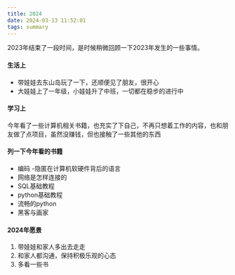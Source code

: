```yaml
---
title: 2024
date: 2024-03-13 11:52:01
tags: summary
---
```


2023年结束了一段时间，是时候稍微回顾一下2023年发生的一些事情。

#### 生活上

- 带娃娃去东山岛玩了一下，还顺便见了朋友，很开心
- 大娃娃上了一年级，小娃娃升了中班，一切都在稳步的进行中

#### 学习上

今年看了一些计算机相关书籍，也充实了下自己，不再只想着工作的内容，也和朋友做了点项目，虽然没赚钱，但也接触了一些其他的东西

#### 列一下今年看的书籍
- 编码 -隐匿在计算机软硬件背后的语言
- 网络是怎样连接的
- SQL基础教程
- python基础教程
- 流畅的python
- 黑客与画家


#### 2024年愿景
1. 带娃娃和家人多出去走走
2. 和家人都沟通，保持积极乐观的心态
3. 多看一些书